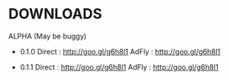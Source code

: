 DOWNLOADS
=========

ALPHA (May be buggy)

- 0.1.0
      Direct : http://goo.gl/g6h8l1
      AdFly  : http://goo.gl/g6h8l1
      
- 0.1.1
      Direct : http://goo.gl/g6h8l1
      AdFly  : http://goo.gl/g6h8l1
